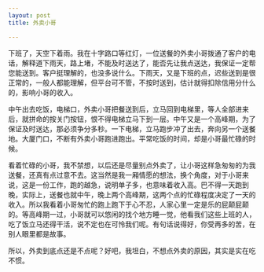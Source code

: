```yaml
---
layout: post
title: 外卖小哥

---
```

下班了，天空下着雨。我在十字路口等红灯，一位送餐的外卖小哥拨通了客户的电话，解释道下雨天，路上堵，不能及时送达了，能否先让我点送达，我保证一定帮您能送到。客户挺理解的，也没多说什么。下雨天，又是下班的点，迟些送到是很正常的，一般人都能理解，但平台可不管，不按时送到，估计就得扣除信用分什么的，影响小哥的收入。

中午出去吃饭，电梯口，外卖小哥把餐送到后，立马回到电梯里，等人全部进来后，就拼命的按关门按钮，恨不得电梯立马下到一层。中午又是一个高峰期，为了保证及时送达，那必须争分多秒。一下电梯，立马跑步冲了出去，奔向另一个送餐地。大厦门口，不断有外卖小哥跑进跑出。平常吃饭的时间，却是小哥最忙碌的时候。

看着忙碌的小哥，我不禁想，以后还是尽量别点外卖了，让小哥这样急匆匆的为我送餐，还真有点过意不去。这当然是我一厢情愿的想法，换个角度，对于小哥来说，这是一份工作，跑的越急，说明单子多，也意味着收入高。巴不得一天跑到晚，实际上，送餐也就中午，晚上两个高峰期，这两个点的忙碌程度决定了一天的收入。所以我看着小哥匆忙的跑上跑下于心不忍，人家心里一定是乐的屁颠屁颠的。等高峰期一过，小哥就可以悠闲的找个地方睡一觉，他看我们这些上班的人，吃了饭立马还得干活，说不定也在可怜我们呢。有句话说得好，你受再多的苦，在别人眼里都是故事。 

所以，外卖到底点还是不点呢？好吧，我坦白，不想点外卖的原因，其实是实在吃不惯。

